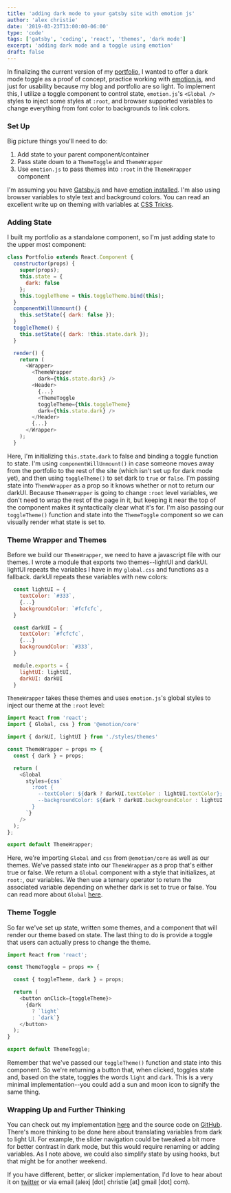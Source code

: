```yaml
---
title: 'adding dark mode to your gatsby site with emotion js'
author: 'alex christie'
date: '2019-03-23T13:00:00-06:00'
type: 'code'
tags: ['gatsby', 'coding', 'react', 'themes', 'dark mode']
excerpt: 'adding dark mode and a toggle using emotion'
draft: false
---
```

In finalizing the current version of my [portfolio](/portfolio), I wanted to offer a dark mode toggle as a proof of concept, practice working with [emotion.js](https://emotion.sh/docs/introduction), and just for usability because my blog and portfolio are so light. To implement this, I utilize a toggle component to control state, `emotion.js`'s `<Global />` styles to inject some styles at `:root`, and browser supported variables to change everything from font color to backgrounds to link colors.

### Set Up

Big picture things you'll need to do:

1. Add state to your parent component/container
2. Pass state down to a `ThemeToggle` and `ThemeWrapper`
3. Use `emotion.js` to pass themes into `:root` in the `ThemeWrapper` component

I'm assuming you have [Gatsby.js](https://www.gatsbyjs.org/docs/quick-start) and have [emotion installed](https://www.gatsbyjs.org/docs/emotion/.). I'm also using browser variables to style text and background colors. You can read an excellent write up on theming with variables at [CSS Tricks](https://css-tricks.com/theming-with-variables-globals-and-locals/).

### Adding State

I built my portfolio as a standalone component, so I'm just adding state to the upper most component:

``` javascript
class Portfolio extends React.Component {
  constructor(props) {
    super(props);
    this.state = {
      dark: false
    };
    this.toggleTheme = this.toggleTheme.bind(this);
  }
  componentWillUnmount() {
    this.setState({ dark: false });
  }
  toggleTheme() {
    this.setState({ dark: !this.state.dark });
  }

  render() {
    return (
      <Wrapper>
        <ThemeWrapper
          dark={this.state.dark} />
        <Header>
          {...}
          <ThemeToggle
          toggleTheme={this.toggleTheme}
          dark={this.state.dark} />
        </Header>
        {...}
      </Wrapper>
    );
  }
```

Here, I'm initializing `this.state.dark` to false and binding a toggle function to state. I'm using `componentWillUnmount()` in case someone moves away from the portfolio to the rest of the site (which isn't set up for dark mode yet), and then using `toggleTheme()` to set dark to `true` or `false`. I'm passing state into `ThemeWrapper` as a prop so it knows whether or not to return our darkUI. Because `ThemeWrapper` is going to change `:root` level variables, we don't need to wrap the rest of the page in it, but keeping it near the top of the component makes it syntactically clear what it's for. I'm also passing our `toggleTheme()` function and state into the `ThemeToggle` component so we can visually render what state is set to.

### Theme Wrapper and Themes

Before we build our `ThemeWrapper`, we need to have a javascript file with our themes. I wrote a module that exports two themes--lightUI and darkUI. lightUI repeats the variables I have in my `global.css` and functions as a fallback. darkUI repeats these variables with new colors:

``` javascript
  const lightUI = {
    textColor: `#333`,
    {...}
    backgroundColor: `#fcfcfc`,
  }

  const darkUI = {
    textColor: `#fcfcfc`,
    {...}
    backgroundColor: `#333`,
  }

  module.exports = {
    lightUI: lightUI,
    darkUI: darkUI
  }
```

`ThemeWrapper` takes these themes and uses `emotion.js`'s global styles to inject our theme at the `:root` level:

``` javascript
import React from 'react';
import { Global, css } from '@emotion/core'

import { darkUI, lightUI } from './styles/themes'

const ThemeWrapper = props => {
  const { dark } = props;

  return (
    <Global
      styles={css`
        :root {
          --textColor: ${dark ? darkUI.textColor : lightUI.textColor};
          --backgroundColor: ${dark ? darkUI.backgroundColor : lightUI.backgroundColor};
        }
      `}
    />
  );
};

export default ThemeWrapper;
```

Here, we're importing `Global` and `css` from `@emotion/core` as well as our themes. We've passed state into our `ThemeWrapper` as a prop that's either true or false. We return a `Global` component with a style that initializes, at `root:`, our variables. We then use a ternary operator to return the associated variable depending on whether dark is set to true or false. You can read more about `Global` [here](https://emotion.sh/docs/globals).

### Theme Toggle

So far we've set up state, written some themes, and a component that will render our theme based on state. The last thing to do is provide a toggle that users can actually press to change the theme.

``` javascript
import React from 'react';

const ThemeToggle = props => {

  const { toggleTheme, dark } = props;

  return (
    <button onClick={toggleTheme}>
      {dark
        ? `light`
        : `dark`}
    </button>
  );
}

export default ThemeToggle;
```

Remember that we've passed our `toggleTheme()` function and state into this component. So we're returning a button that, when clicked, toggles state and, based on the state, toggles the words `light` and `dark`. This is a very minimal implementation--you could add a sun and moon icon to signify the same thing.

### Wrapping Up and Further Thinking

You can check out my implementation [here](https://www.inadequatefutures.com/portfolio/) and the source code on [GitHub](https://github.com/inadeqtfuturs/if/tree/master/src/components/portfolio). There's more thinking to be done here about translating variables from dark to light UI. For example, the slider navigation could be tweaked a bit more for better contrast in dark mode, but this would require renaming or adding variables. As I note above, we could also simplify state by using hooks, but that might be for another weekend.

If you have different, better, or slicker implementation, I'd love to hear about it on [twitter](https://twitter.com/inadeqt_futurs) or via email (alexj [dot] christie [at] gmail [dot] com).
